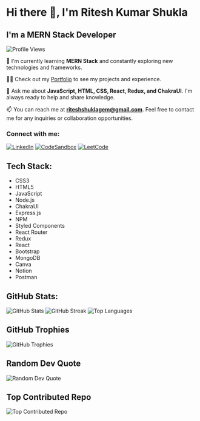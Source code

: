 # Hi there 👋, I'm Ritesh Kumar Shukla
## I'm a MERN Stack Developer

![Profile Views](https://komarev.com/ghpvc/?username=riteshkumarshukla&label=Profile%20views&color=0e75b6&style=flat)

🌱 I'm currently learning **MERN Stack** and constantly exploring new technologies and frameworks.

👨‍💻 Check out my [Portfolio](https://riteshkumarshukla.github.io/) to see my projects and experience.

💬 Ask me about **JavaScript, HTML, CSS, React, Redux, and ChakraUI**. I'm always ready to help and share knowledge.

📫 You can reach me at **riteshshuklagem@gmail.com**. Feel free to contact me for any inquiries or collaboration opportunities.

### Connect with me:
[![LinkedIn](https://raw.githubusercontent.com/rahuldkjain/github-profile-readme-generator/master/src/images/icons/Social/linked-in-alt.svg)](https://linkedin.com/in/https://www.linkedin.com/in/ritesh-shukla-1990b4202/)
[![CodeSandbox](https://raw.githubusercontent.com/rahuldkjain/github-profile-readme-generator/master/src/images/icons/Social/codesandbox.svg)](https://codesandbox.com/riteshkumarshukla)
[![LeetCode](https://raw.githubusercontent.com/rahuldkjain/github-profile-readme-generator/master/src/images/icons/Social/leet-code.svg)](https://www.leetcode.com/ritesh__shukla)

## Tech Stack:
- CSS3
- HTML5
- JavaScript
- Node.js
- ChakraUI
- Express.js
- NPM
- Styled Components
- React Router
- Redux
- React
- Bootstrap
- MongoDB
- Canva
- Notion
- Postman

## GitHub Stats:
![GitHub Stats](https://github-readme-stats.vercel.app/api?username=RiteshKumarShukla&theme=midnight-purple&hide_border=true&include_all_commits=false&count_private=false)
![GitHub Streak](https://github-readme-streak-stats.herokuapp.com/?user=RiteshKumarShukla&theme=midnight-purple&hide_border=true)
![Top Languages](https://github-readme-stats.vercel.app/api/top-langs/?username=RiteshKumarShukla&theme=midnight-purple&hide_border=true&include_all_commits=false&count_private=false&layout=compact)

## GitHub Trophies
![GitHub Trophies](https://github-profile-trophy.vercel.app/?username=RiteshKumarShukla&theme=radical&no-frame=true&no-bg=true&margin-w=4)

## Random Dev Quote
![Random Dev Quote](https://quotes-github-readme.vercel.app/api?type=horizontal&theme=radical)

## Top Contributed Repo
![Top Contributed Repo](https://github-contributor-stats.vercel.app/api?username=RiteshKumarShukla&limit=5&theme=dark&combine_all_yearly_contributions=true)
